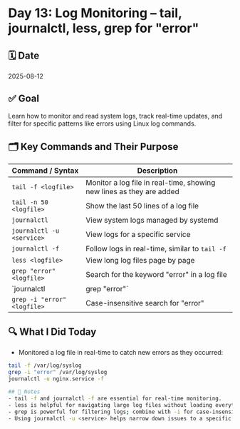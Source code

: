 # Day 13: Log Monitoring – tail, journalctl, less, grep for "error"

## 🗓️ Date  
2025-08-12  

## ✅ Goal  
Learn how to monitor and read system logs, track real-time updates, and filter for specific patterns like errors using Linux log commands.  

## 🗂️ Key Commands and Their Purpose  
| Command / Syntax                         | Description |
|------------------------------------------|-------------|
| `tail -f <logfile>`                      | Monitor a log file in real-time, showing new lines as they are added |
| `tail -n 50 <logfile>`                   | Show the last 50 lines of a log file |
| `journalctl`                             | View system logs managed by systemd |
| `journalctl -u <service>`                | View logs for a specific service |
| `journalctl -f`                          | Follow logs in real-time, similar to `tail -f` |
| `less <logfile>`                         | View long log files page by page |
| `grep "error" <logfile>`                 | Search for the keyword "error" in a log file |
| `journalctl | grep "error"`              | Search for "error" in journalctl logs |
| `grep -i "error" <logfile>`              | Case-insensitive search for "error" |

## 🔍 What I Did Today  
- Monitored a log file in real-time to catch new errors as they occurred:  
```bash
tail -f /var/log/syslog
grep -i "error" /var/log/syslog
journalctl -u nginx.service -f

## 🧠 Notes
- tail -f and journalctl -f are essential for real-time monitoring.
- less is helpful for navigating large log files without loading everything at once.
- grep is powerful for filtering logs; combine with -i for case-insensitive search or -r to search recursively.
- Using journalctl -u <service> helps narrow down issues to a specific service instead of sifting through all logs.
